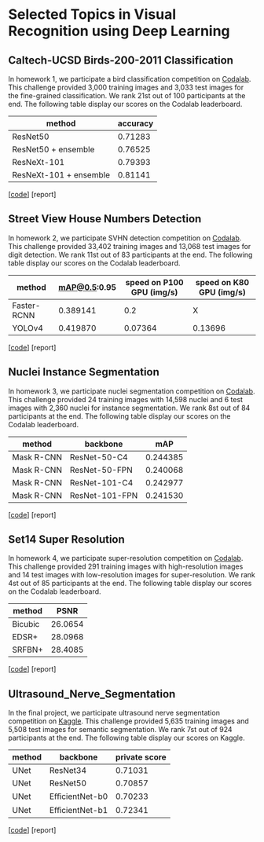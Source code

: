 # Selected Topics in Visual Recognition using Deep Learning

## Caltech-UCSD Birds-200-2011 Classification
In homework 1, we participate a bird classification competition on [Codalab](https://competitions.codalab.org/competitions/35668?secret_key=09789b13-35ec-4928-ac0f-6c86631dda07). This challenge provided 3,000 training images and 3,033 test images for the fine-grained classification. We rank 21st out of 100 participants at the end. The following table display our scores on the Codalab leaderboard.

| method                 | accuracy |
| ---------------------- | -------- |
| ResNet50               | 0.71283  |
| ResNet50 + ensemble    | 0.76525  |
| ResNeXt-101            | 0.79393  |
| ResNeXt-101 + ensemble | 0.81141  |

[[code](https://github.com/Jia-Wei-Liao/CUB_200_2011_Dataset_Classification)]
[report]

## Street View House Numbers Detection
In homework 2, we participate SVHN detection competition on [Codalab](https://competitions.codalab.org/competitions/35888?secret_key=7e3231e6-358b-4f06-a528-0e3c8f9e328e). This challenge provided 33,402 training images and 13,068 test images for digit detection. We rank 11st out of 83 participants at the end. The following table display our scores on the Codalab leaderboard.

| method      | mAP@0.5:0.95 | speed on P100 GPU (img/s) | speed on K80  GPU (img/s) |
| ----------- | ------------ | --------------------------| ------------------------- |
| Faster-RCNN | 0.389141     | 0.2                       | X                         |
| YOLOv4      | 0.419870     | 0.07364                   | 0.13696                   |

[[code](https://github.com/Jia-Wei-Liao/SVHN_Dataset_Detection)]
[report]

## Nuclei Instance Segmentation
In homework 3, we participate nuclei segmentation competition on [Codalab](https://competitions.codalab.org/competitions/35888?secret_key=7e3231e6-358b-4f06-a528-0e3c8f9e328e). This challenge provided 24 training images with 14,598 nuclei and 6 test images with 2,360 nuclei for instance segmentation. We rank 8st out of 84 participants at the end. The following table display our scores on the Codalab leaderboard.

| method       | backbone      | mAP       |
| ------------ | ------------- | --------- |
| Mask R-CNN   | ResNet-50-C4  | 0.244385  |
| Mask R-CNN   | ResNet-50-FPN | 0.240068  |
| Mask R-CNN   | ResNet-101-C4 | 0.242977  |
| Mask R-CNN   | ResNet-101-FPN| 0.241530  |

[[code](https://codalab.lisn.upsaclay.fr/competitions/333?secret_key=3b31d945-289d-4da6-939d-39435b506ee5)]
[report]

## Set14 Super Resolution
In homework 4, we participate super-resolution competition on [Codalab](https://codalab.lisn.upsaclay.fr/competitions/622?secret_key=4e06d660-cd84-429c-971b-79d15f78d400). This challenge provided 291 training images with high-resolution images and 14 test images with low-resolution images for super-resolution. We rank 4st out of 85 participants at the end. The following table display our scores on the Codalab leaderboard.

| method  | PSNR      |
| ------  | --------- |
| Bicubic | 26.0654   |
| EDSR+   | 28.0968   |
| SRFBN+  | 28.4085   |

[[code](https://github.com/Jia-Wei-Liao/Set14_Dataset_Super-Resolution)]
[report]

## Ultrasound_Nerve_Segmentation
In the final project, we participate ultrasound nerve segmentation competition on [Kaggle](https://www.kaggle.com/c/ultrasound-nerve-segmentation). This challenge provided 5,635 training images and 5,508 test images for semantic segmentation. We rank 7st out of 924 participants at the end. The following table display our scores on Kaggle.

| method       | backbone        | private score |
| ------------ | --------------- | ------------- |
| UNet         | ResNet34        | 0.71031       |
| UNet         | ResNet50        | 0.70857       |
| UNet         | EﬀicientNet-b0  | 0.70233       |
| UNet         | EﬀicientNet-b1  | 0.72341       |

[[code](https://github.com/Jia-Wei-Liao/Ultrasound_Nerve_Segmentation)]
[report]
